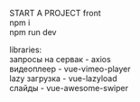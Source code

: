 START A PROJECT front  
npm i  
npm run dev  
  
libraries:  
запросы на сервак - axios  
видеоплеер - vue-vimeo-player  
lazy загрузка - vue-lazyload  
слайды - vue-awesome-swiper  
